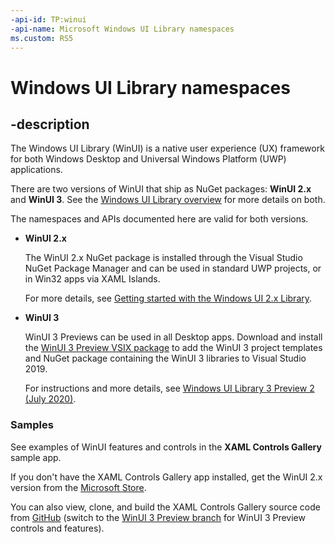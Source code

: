 ```yaml
---
-api-id: TP:winui
-api-name: Microsoft Windows UI Library namespaces
ms.custom: RS5
---
```


# Windows UI Library namespaces

## -description

The Windows UI Library (WinUI) is a native user experience (UX) framework for both Windows Desktop and Universal Windows Platform (UWP) applications.

There are two versions of WinUI that ship as NuGet packages: **WinUI 2.x** and **WinUI 3**. See the [Windows UI Library overview](/windows/apps/winui/) for more details on both.

The namespaces and APIs documented here are valid for both versions.

- **WinUI 2.x**

  The WinUI 2.x NuGet package is installed through the Visual Studio NuGet Package Manager and can be used in standard UWP projects, or in Win32 apps via XAML Islands.

  For more details, see [Getting started with the Windows UI 2.x Library](https://docs.microsoft.com/windows/apps/winui/winui2/getting-started).

- **WinUI 3**

  WinUI 3 Previews can be used in all Desktop apps. Download and install the [WinUI 3 Preview VSIX package](https://aka.ms/winui3/previewdownload) to add the WinUI 3 project templates and NuGet package containing the WinUI 3 libraries to Visual Studio 2019.

  For instructions and more details, see [Windows UI Library 3 Preview 2 (July 2020)](https://aka.ms/winui-docs).

### Samples

See examples of WinUI features and controls in the **XAML Controls Gallery** sample app.

If you don't have the XAML Controls Gallery app installed, get the WinUI 2.x version from the [Microsoft Store](https://www.microsoft.com/p/xaml-controls-gallery/9msvh128x2zt).

You can also view, clone, and build the XAML Controls Gallery source code from [GitHub](https://github.com/Microsoft/Xaml-Controls-Gallery) (switch to the [WinUI 3 Preview branch](https://github.com/microsoft/Xaml-Controls-Gallery/tree/winui3preview) for WinUI 3 Preview controls and features).
